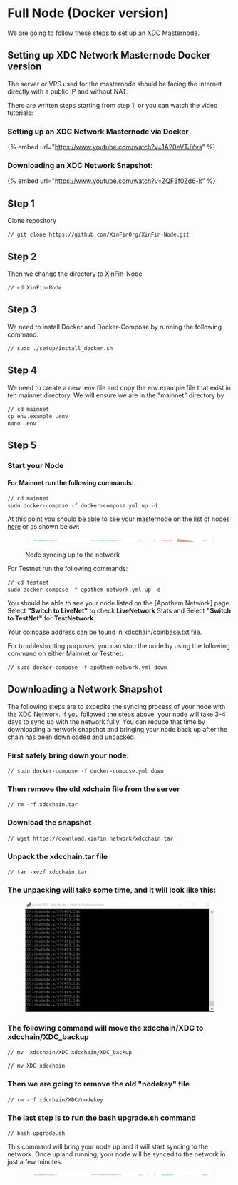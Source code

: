 # Full Node (Docker version)

We are going to follow these steps to set up an XDC Masternode.&#x20;

## Setting up XDC Network Masternode Docker version

The server or VPS used for the masternode should be facing the internet directly with a public IP and without NAT.&#x20;

There are written steps starting from step 1, or you can watch the video tutorials:

### Setting up an XDC Network Masternode via Docker

{% embed url="https://www.youtube.com/watch?v=1A20eVTJYvs" %}

### Downloading an XDC Network Snapshot:&#x20;

{% embed url="https://www.youtube.com/watch?v=ZQF3f0Zd6-k" %}

## Step 1

Clone repository

```
// git clone https://github.com/XinFinOrg/XinFin-Node.git
```

## Step 2&#x20;

Then we change the directory to XinFin-Node

```
// cd XinFin-Node
```



## Step 3&#x20;

We need to install Docker and Docker-Compose by running the following command:

```
// sudo ./setup/install_docker.sh
```

## Step 4

We need to create a new .env file and copy the env.example file that exist in teh mainnet directory. We will ensure we are in the "mainnet" directory by &#x20;

```
// cd mainnet
cp env.example .env
nano .env
```

## Step 5

### Start your Node

#### For Mainnet run the following commands:

```
// cd mainnet
sudo docker-compose -f docker-compose.yml up -d
```

At this point you should be able to see your masternode on the list of nodes [here](https://xinfin.network/#stats) or as shown below:

<figure><img src="../../.gitbook/assets/image (20).png" alt=""><figcaption><p>Node syncing up to the network</p></figcaption></figure>

For Testnet run the following commands:&#x20;

```
// cd testnet
sudo docker-compose -f apothem-network.yml up -d
```

You should be able to see your node listed on the \[Apothem Network] page. Select **"Switch to LiveNet"** to check **LiveNetwork** Stats and Select **"Switch to TestNet"** for **TestNetwork.**

Your coinbase address can be found in xdcchain/coinbase.txt file.

For troubleshooting purposes, you can stop the node by using the following command on either Mainnet or Testnet:

```
// sudo docker-compose -f apothem-network.yml down
```

## Downloading a Network Snapshot&#x20;

The following steps are to expedite the syncing process of your node with the XDC Network.  If you followed the steps above, your node will take 3-4 days to sync up with the network fully.  You can reduce that time by downloading a network snapshot and bringing your node back up after the chain has been downloaded and unpacked.&#x20;

### First safely bring down your node:&#x20;

```
// sudo docker-compose -f docker-compose.yml down
```

### Then remove the old xdchain file from the server

```
// rm -rf xdcchain.tar
```

### Download the snapshot&#x20;

```
// wget https://download.xinfin.network/xdcchain.tar
```

### Unpack the xdcchain.tar  file

```
// tar -xvzf xdcchain.tar
```

### The unpacking will take some time, and it will look like this:&#x20;

<figure><img src="../../.gitbook/assets/image (19).png" alt=""><figcaption></figcaption></figure>

### The following command will move the xdcchain/XDC to xdcchain/XDC\_backup

```
// mv  xdcchain/XDC xdcchain/XDC_backup
```

```
// mv XDC xdcchain
```

### Then we are going to remove the old "nodekey" file

```
// rm -rf xdcchain/XDC/nodekey
```

### The last step is to run the bash upgrade.sh command

```
// bash upgrade.sh
```

This command will bring your node up and it will start syncing to the network. Once up and running, your node will be synced to the network in just a few minutes.&#x20;

<figure><img src="../../.gitbook/assets/image (9).png" alt=""><figcaption></figcaption></figure>

###
